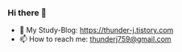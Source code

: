 ### Hi there 👋


- 🌱 My Study-Blog: https://thunder-j.tistory.com
- 📫 How to reach me: thunderj759@gmail.com
